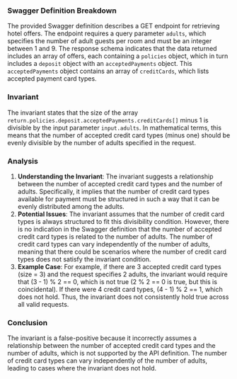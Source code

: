 ### Swagger Definition Breakdown
The provided Swagger definition describes a GET endpoint for retrieving hotel offers. The endpoint requires a query parameter `adults`, which specifies the number of adult guests per room and must be an integer between 1 and 9. The response schema indicates that the data returned includes an array of offers, each containing a `policies` object, which in turn includes a `deposit` object with an `acceptedPayments` object. This `acceptedPayments` object contains an array of `creditCards`, which lists accepted payment card types.

### Invariant
The invariant states that the size of the array `return.policies.deposit.acceptedPayments.creditCards[]` minus 1 is divisible by the input parameter `input.adults`. In mathematical terms, this means that the number of accepted credit card types (minus one) should be evenly divisible by the number of adults specified in the request.

### Analysis
1. **Understanding the Invariant**: The invariant suggests a relationship between the number of accepted credit card types and the number of adults. Specifically, it implies that the number of credit card types available for payment must be structured in such a way that it can be evenly distributed among the adults. 
2. **Potential Issues**: The invariant assumes that the number of credit card types is always structured to fit this divisibility condition. However, there is no indication in the Swagger definition that the number of accepted credit card types is related to the number of adults. The number of credit card types can vary independently of the number of adults, meaning that there could be scenarios where the number of credit card types does not satisfy the invariant condition.
3. **Example Case**: For example, if there are 3 accepted credit card types (size = 3) and the request specifies 2 adults, the invariant would require that (3 - 1) % 2 == 0, which is not true (2 % 2 == 0 is true, but this is coincidental). If there were 4 credit card types, (4 - 1) % 2 == 1, which does not hold. Thus, the invariant does not consistently hold true across all valid requests.

### Conclusion
The invariant is a false-positive because it incorrectly assumes a relationship between the number of accepted credit card types and the number of adults, which is not supported by the API definition. The number of credit card types can vary independently of the number of adults, leading to cases where the invariant does not hold.

